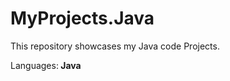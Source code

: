 # MyProjects.Java
<p> This repository showcases my Java code Projects.</p>

<p> Languages:<b> Java </b> </p>
